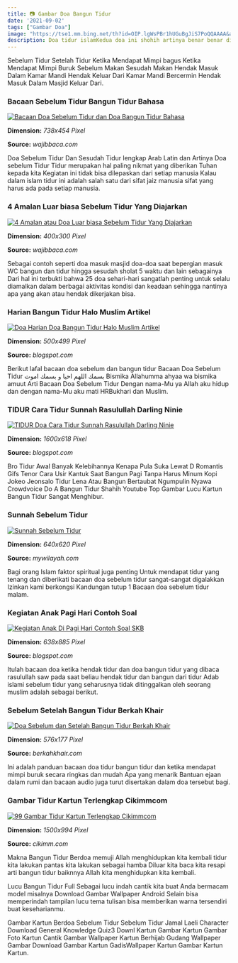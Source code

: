 ```yaml
---
title: 📷 Gambar Doa Bangun Tidur
date: '2021-09-02'
tags: ["Gambar Doa"]
image: "https://tse1.mm.bing.net/th?id=OIP.lgWsPBr1hUGuBgJiS7PoQQAAAA&amp;pid=15.1"
description: Doa tidur islamKedua doa ini shohih artinya benar benar dicontohkan rosul oleh karena itu anda bisa membaca doa mau tidur yang mana saja Dimana di kesempatan
---
```




Sebelum Tidur Setelah Tidur Ketika Mendapat Mimpi bagus Ketika Mendapat Mimpi Buruk Sebelum Makan Sesudah Makan Hendak Masuk Dalam Kamar Mandi Hendak Keluar Dari Kamar Mandi Bercermin Hendak Masuk Dalam Masjid Keluar Dari.



### Bacaan Sebelum Tidur Bangun Tidur Bahasa 

[![Bacaan Doa Sebelum Tidur dan Doa Bangun Tidur Bahasa ](https://4.bp.blogspot.com/-zf6i-ZHXsDY/WXcX21R2zuI/AAAAAAAAAFo/2OBuDRVir_Qxcl6Q8rWJsNkwUQ4qOZgNwCEwYBhgL/s1600/Doa-dan-Adab-Bangun-Tidur.jpg)](https://4.bp.blogspot.com/-zf6i-ZHXsDY/WXcX21R2zuI/AAAAAAAAAFo/2OBuDRVir_Qxcl6Q8rWJsNkwUQ4qOZgNwCEwYBhgL/s1600/Doa-dan-Adab-Bangun-Tidur.jpg)


**Dimension:** _738x454 Pixel_ 

**Source:** _wajibbaca.com_ 


Doa Sebelum Tidur Dan Sesudah Tidur lengkap Arab Latin dan Artinya Doa sebelum Tidur Tidur merupakan hal paling nikmat yang diberikan Tuhan kepada kita Kegiatan ini tidak bisa dilepaskan dari setiap manusia Kalau dalam islam tidur ini adalah salah satu dari sifat jaiz manusia sifat yang harus ada pada setiap manusia.


### 4 Amalan Luar biasa Sebelum Tidur Yang Diajarkan 

[![4 Amalan atau Doa Luar biasa Sebelum Tidur Yang Diajarkan ](https://3.bp.blogspot.com/-GhWQ6CX23j0/VsJhJVMV6QI/AAAAAAAAB0I/OeSmwucaKLQ/s640/vcn.jpg)](https://3.bp.blogspot.com/-GhWQ6CX23j0/VsJhJVMV6QI/AAAAAAAAB0I/OeSmwucaKLQ/s640/vcn.jpg)


**Dimension:** _400x300 Pixel_ 

**Source:** _wajibbaca.com_ 


Sebagai contoh seperti doa masuk masjid doa-doa saat bepergian masuk WC bangun dan tidur hingga sesudah sholat 5 waktu dan lain sebagainya Dari hal ini terbukti bahwa 25 doa sehari-hari sangatlah penting untuk selalu diamalkan dalam berbagai aktivitas kondisi dan keadaan sehingga nantinya apa yang akan atau hendak dikerjakan bisa.


###  Harian Bangun Tidur Halo Muslim Artikel 

[![Doa Harian  Doa Bangun Tidur  Halo Muslim  Artikel ](https://3.bp.blogspot.com/-TGvYWtE-FrM/UScz_qfubSI/AAAAAAAAADw/SlEXedUPsFE/s1600/banguntidur.jpg)](https://3.bp.blogspot.com/-TGvYWtE-FrM/UScz_qfubSI/AAAAAAAAADw/SlEXedUPsFE/s1600/banguntidur.jpg)


**Dimension:** _500x499 Pixel_ 

**Source:** _blogspot.com_ 


Berikut lafal bacaan doa sebelum dan bangun tidur Bacaan Doa Sebelum Tidur بسمك اللهم احيا و بسمك اموت Bismika Allahumma ahyaa wa bismika amuut Arti Bacaan Doa Sebelum Tidur Dengan nama-Mu ya Allah aku hidup dan dengan nama-Mu aku mati HRBukhari dan Muslim.


### TIDUR Cara Tidur Sunnah Rasulullah Darling Ninie

[![TIDUR  Doa Cara Tidur  Sunnah Rasulullah  Darling Ninie](https://2.bp.blogspot.com/-oUJeLQzZmOo/UXC66t5KGUI/AAAAAAAADWo/9zQs48HmbWM/s1600/Doa-sebelum-tidur.jpg)](https://2.bp.blogspot.com/-oUJeLQzZmOo/UXC66t5KGUI/AAAAAAAADWo/9zQs48HmbWM/s1600/Doa-sebelum-tidur.jpg)


**Dimension:** _1600x618 Pixel_ 

**Source:** _blogspot.com_ 


Bro Tidur Awal Banyak Kelebihannya Kenapa Pula Suka Lewat D Romantis Gifs Tenor Cara Usir Kantuk Saat Bangun Pagi Tanpa Harus Minum Kopi Jokeo Jeonsalo Tidur Lena Atau Bangun Bertaubat Ngumpulin Nyawa Crowdvoice Do A Bangun Tidur Shahih Youtube Top Gambar Lucu Kartun Bangun Tidur Sangat Menghibur.


### Sunnah Sebelum Tidur

[![Sunnah Sebelum Tidur](https://1.bp.blogspot.com/-xmB2p73eVzY/XzqnRHnT4qI/AAAAAAAANcM/BmdomxLN410P6pIFaST-kyEOQ3hbUjyPgCLcBGAsYHQ/s640/IMG_20200817_234849.jpg)](https://1.bp.blogspot.com/-xmB2p73eVzY/XzqnRHnT4qI/AAAAAAAANcM/BmdomxLN410P6pIFaST-kyEOQ3hbUjyPgCLcBGAsYHQ/s640/IMG_20200817_234849.jpg)


**Dimension:** _640x620 Pixel_ 

**Source:** _mywilayah.com_ 


Bagi orang Islam faktor spiritual juga penting Untuk mendapat tidur yang tenang dan diberikati bacaan doa sebelum tidur sangat-sangat digalakkan Izinkan kami berkongsi Kandungan tutup 1 Bacaan doa sebelum tidur malam.


### Kegiatan Anak Pagi Hari Contoh Soal 

[![Kegiatan Anak Di Pagi Hari  Contoh Soal SKB](https://i.pinimg.com/originals/23/3b/b7/233bb767ecff5572229103f6bd9d13bc.jpg)](https://i.pinimg.com/originals/23/3b/b7/233bb767ecff5572229103f6bd9d13bc.jpg)


**Dimension:** _638x885 Pixel_ 

**Source:** _blogspot.com_ 


Itulah bacaan doa ketika hendak tidur dan doa bangun tidur yang dibaca rasulullah saw pada saat beliau hendak tidur dan bangun dari tidur Adab islami sebelum tidur yang seharusnya tidak ditinggalkan oleh seorang muslim adalah sebagai berikut.


###  Sebelum Setelah Bangun Tidur Berkah Khair

[![Doa Sebelum dan Setelah Bangun Tidur  Berkah Khair](https://berkahkhair.com/wp-content/uploads/2016/05/Doa-Sebelum-dan-Setelah-Bangun-Tidur-.jpg)](https://berkahkhair.com/wp-content/uploads/2016/05/Doa-Sebelum-dan-Setelah-Bangun-Tidur-.jpg)


**Dimension:** _576x177 Pixel_ 

**Source:** _berkahkhair.com_ 


Ini adalah panduan bacaan doa tidur bangun tidur dan ketika mendapat mimpi buruk secara ringkas dan mudah Apa yang menarik Bantuan ejaan dalam rumi dan bacaan audio juga turut disertakan dalam doa tersebut bagi.


### Gambar Tidur Kartun Terlengkap Cikimmcom

[![99 Gambar Tidur Kartun Terlengkap  Cikimmcom](https://2.bp.blogspot.com/-8nk4kriuxyM/W7FCnpb2YaI/AAAAAAAAIy8/W528fLNkqbQmWBAjhb6E-9nRN4YvREpXwCLcBGAs/s1600/gambar%2Bkucing%2Bcute.jpg)](https://2.bp.blogspot.com/-8nk4kriuxyM/W7FCnpb2YaI/AAAAAAAAIy8/W528fLNkqbQmWBAjhb6E-9nRN4YvREpXwCLcBGAs/s1600/gambar%2Bkucing%2Bcute.jpg)


**Dimension:** _1500x994 Pixel_ 

**Source:** _cikimm.com_ 



Makna Bangun Tidur Berdoa memuji Allah menghidupkan kita kembali tidur kita lakukan pantas kita lakukan sebagai hamba Diluar kita baca kita resapi arti bangun tidur baiknnya Allah kita menghidupkan kita kembali.


 Lucu Bangun Tidur Full Sebagai lucu indah cantik kita buat Anda bermacam model misalnya Download Gambar Wallpaper Android Selain bisa memperindah tampilan lucu tema tulisan bisa memberikan warna tersendiri buat keseharianmu.


Gambar Kartun Berdoa Sebelum Tidur Sebelum Tidur Jamal Laeli Character Download General Knowledge Quiz3 Downl Kartun Gambar Kartun Gambar Foto Kartun Cantik Gambar Wallpaper Kartun Berhijab Gudang Wallpaper Gambar Download Gambar Kartun GadisWallpaper Kartun Gambar Kartun Kartun.




